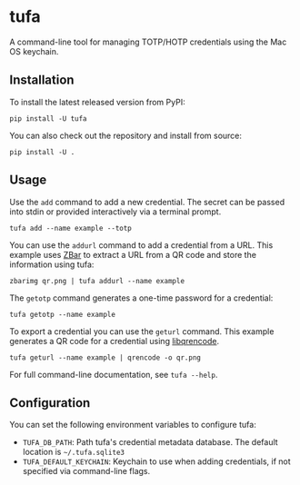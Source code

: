 # tufa

A command-line tool for managing TOTP/HOTP credentials using the Mac OS
keychain.

## Installation

To install the latest released version from PyPI:

    pip install -U tufa

You can also check out the repository and install from source:

    pip install -U .

## Usage

Use the `add` command to add a new credential. The secret can be passed into
stdin or provided interactively via a terminal prompt.

    tufa add --name example --totp

You can use the `addurl` command to add a credential from a URL. This example
uses [ZBar](https://github.com/mchehab/zbar) to extract a URL from a QR code
and store the information using tufa:

    zbarimg qr.png | tufa addurl --name example

The `getotp` command generates a one-time password for a credential:

    tufa getotp --name example

To export a credential you can use the `geturl` command. This example generates
a QR code for a credential using
[libqrencode](https://fukuchi.org/works/qrencode/).

    tufa geturl --name example | qrencode -o qr.png

For full command-line documentation, see `tufa --help`.

## Configuration

You can set the following environment variables to configure tufa:

* `TUFA_DB_PATH`: Path tufa's credential metadata database. The default
  location is `~/.tufa.sqlite3`
* `TUFA_DEFAULT_KEYCHAIN`: Keychain to use when adding credentials, if not
  specified via command-line flags.
